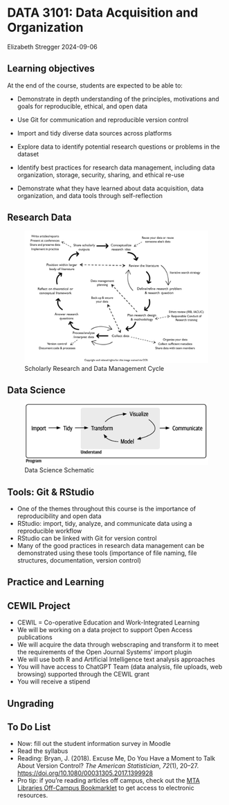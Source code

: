 DATA 3101: Data Acquisition and Organization
================
Elizabeth Stregger
2024-09-06

## Learning objectives

At the end of the course, students are expected to be able to:

- Demonstrate in depth understanding of the principles, motivations and
  goals for reproducible, ethical, and open data

- Use Git for communication and reproducible version control

- Import and tidy diverse data sources across platforms

- Explore data to identify potential research questions or problems in
  the dataset

- Identify best practices for research data management, including data
  organization, storage, security, sharing, and ethical re-use

- Demonstrate what they have learned about data acquisition, data
  organization, and data tools through self-reflection

## Research Data

<figure>
<img src="../images/research_process_condon_2022.jpg"
alt="Scholarly Research and Data Management Cycle" />
<figcaption aria-hidden="true">Scholarly Research and Data Management
Cycle</figcaption>
</figure>

## Data Science

<figure>
<img src="../images/data_science_schematic_wickham.png"
alt="Data Science Schematic" />
<figcaption aria-hidden="true">Data Science Schematic</figcaption>
</figure>

## Tools: Git & RStudio

- One of the themes throughout this course is the importance of
  reproducibility and open data
- RStudio: import, tidy, analyze, and communicate data using a
  reproducible workflow
- RStudio can be linked with Git for version control
- Many of the good practices in research data management can be
  demonstrated using these tools (importance of file naming, file
  structures, documentation, version control)

## Practice and Learning

## CEWIL Project

- CEWIL = Co-operative Education and Work-Integrated Learning
- We will be working on a data project to support Open Access
  publications
- We will acquire the data through webscraping and transform it to meet
  the requirements of the Open Journal Systems’ import plugin
- We will use both R and Artificial Intelligence text analysis
  approaches
- You will have access to ChatGPT Team (data analysis, file uploads, web
  browsing) supported through the CEWIL grant
- You will receive a stipend

## Ungrading

## To Do List

- Now: fill out the student information survey in Moodle
- Read the syllabus
- Reading: Bryan, J. (2018). Excuse Me, Do You Have a Moment to Talk
  About Version Control? *The American Statistician*, *72*(1), 20–27.
  <https://doi.org/10.1080/00031305.2017.1399928>
- Pro tip: if you’re reading articles off campus, check out the [MTA
  Libraries Off-Campus
  Bookmarklet](https://libraryguides.mta.ca/research_help/research_tips/how_do_i)
  to get access to electronic resources.
